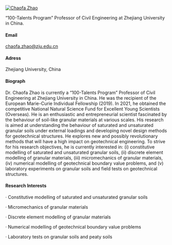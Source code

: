 

[![Chaofa Zhao](https://img.shields.io/badge/zhaochaofa-github-blue?logo=github)](https://zhaochaofa.github.io/zju/)

“100-Talents Program” Professor of Civil Engineering at Zhejiang University in China. 

#### Email
chaofa.zhao@zju.edu.cn

#### Adress
Zhejiang University, China

#### Biograph
Dr. Chaofa Zhao is currently a “100-Talents Program” Professor of Civil Engineering at Zhejiang University in China. He was the recipient of the European Marie-Curie Individual Fellowship (2019). In 2021, he obtained the competitive National Natural Science Fund for Excellent Young Scientists (Overseas). He is an enthusiastic and entrepreneurial scientist fascinated by the behaviour of soil-like granular materials at various scales. His research is aimed at understanding the behaviour of saturated and unsaturated granular soils under external loadings and developing novel design methods for geotechnical structures. He explores new and possibly revolutionary methods that will have a high impact on geotechnical engineering. To strive for his research objectives, he is currently interested in: (i) constitutive modelling of saturated and unsaturated granular soils, (ii) discrete element modelling of granular materials, (iii) micromechanics of granular materials, (iv) numerical modelling of geotechnical boundary value problems, and (v) laboratory experiments on granular soils and field tests on geotechnical structures.

#### Research Interests
· Constitutive modelling of saturated and unsaturated granular soils

· Micromechanics of granular materials

· Discrete element modelling of granular materials

· Numerical modelling of geotechnical boundary value problems

· Laboratory tests on granular soils and peaty soils

